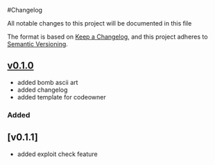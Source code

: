 #Changelog

All notable changes to this project will be documented in this file

The format is based on [Keep a Changelog](https://keepachangelog.com/en/1.1.0/),
and this project adheres to [Semantic Versioning](https://semver.org/spec/v2.0.0.html).

## [v0.1.0]
- added bomb ascii art
- added changelog
- added template for codeowner

### Added

[v0.1.0]: https://github.com/zeroday504/SBOMb/pull/1/files

## [v0.1.1]
- added exploit check feature
